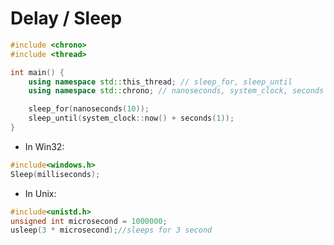 # Delay / Sleep


```cpp
#include <chrono>
#include <thread>

int main() {
    using namespace std::this_thread; // sleep_for, sleep_until
    using namespace std::chrono; // nanoseconds, system_clock, seconds

    sleep_for(nanoseconds(10));
    sleep_until(system_clock::now() + seconds(1));
}
```
 
- In Win32:
```cpp
#include<windows.h>
Sleep(milliseconds);
```

- In Unix:
```cpp
#include<unistd.h>
unsigned int microsecond = 1000000;
usleep(3 * microsecond);//sleeps for 3 second
```